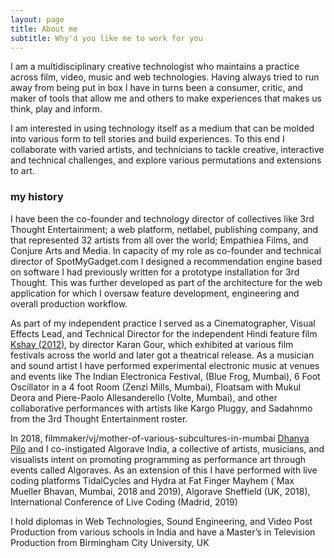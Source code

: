 ```yaml
---
layout: page
title: About me
subtitle: Why'd you like me to work for you
---
```


I am a multidisciplinary creative technologist who maintains a practice across film, video, music and web technologies. Having always tried to run away from being put in box I have in turns been a consumer, critic, and maker of tools that allow me and others to make experiences that makes us think, play and inform.

I am interested in using technology itself as a medium that can be molded into various form to tell stories and build experiences. To this end I collaborate with varied artists, and technicians to tackle creative, interactive and technical challenges, and explore various permutations and extensions to art.


### my history

I have been the co-founder and technology director of collectives like 3rd Thought Entertainment; a web platform, netlabel, publishing company, and that represented 32 artists from all over the world; Empathiea Films, and Conjure Arts and Media. In capacity of my role as co-founder and technical director of SpotMyGadget.com I designed a recommendation engine based on software I had previously written for a prototype installation for 3rd Thought. This was further developed as part of the architecture for the web application for which I oversaw feature development, engineering and overall production workflow.

As part of my independent practice I served as a Cinematographer, Visual Effects Lead, and Technical Director for the independent Hindi feature film [Kshay (2012)](https://www.imdb.com/title/tt1669648/), by director Karan Gour, which exhibited at various film festivals across the world and later got a theatrical release. As a musician and sound artist I have performed experimental electronic music at venues and events like The Indian Electronica Festival, (Blue Frog, Mumbai), 6 Foot Oscillator in a 4 foot Room (Zenzi Mills, Mumbai), Floatsam with Mukul Deora and Piere-Paolo Allesanderello (Volte, Mumbai), and other collaborative performances with artists like Kargo Pluggy, and Sadahnmo from the 3rd Thought Entertainment roster.

In 2018, filmmaker/vj/mother-of-various-subcultures-in-mumbai [Dhanya Pilo](http://dhanyapilo.com/) and I co-instigated Algorave India, a collective of artists, musicians, and visualists intent on promoting programming as performance art through events called Algoraves. As an extension of this I have performed with live coding platforms TidalCycles and Hydra at Fat Finger Mayhem (`Max Mueller Bhavan, Mumbai, 2018 and 2019), Algorave Sheffield (UK, 2018), International Conference of Live Coding (Madrid, 2019)

I hold diplomas in Web Technologies, Sound Engineering, and Video Post Production from various schools in India and have a Master’s in Television Production from Birmingham City University, UK
